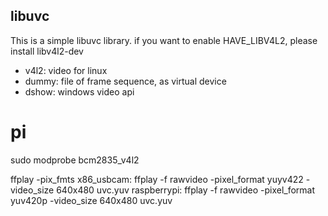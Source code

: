## libuvc
This is a simple libuvc library.
if you want to enable HAVE_LIBV4L2, please install libv4l2-dev

* v4l2: video for linux
* dummy: file of frame sequence, as virtual device
* dshow: windows video api

# pi
sudo modprobe bcm2835_v4l2

ffplay -pix_fmts
x86_usbcam:
ffplay -f rawvideo -pixel_format yuyv422 -video_size 640x480 uvc.yuv
raspberrypi:
ffplay -f rawvideo -pixel_format yuv420p -video_size 640x480 uvc.yuv
